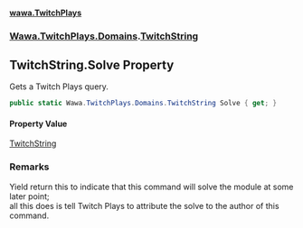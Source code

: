 #### [wawa.TwitchPlays](index.md 'index')
### [Wawa.TwitchPlays.Domains](Wawa.TwitchPlays.Domains.md 'Wawa.TwitchPlays.Domains').[TwitchString](TwitchString.md 'Wawa.TwitchPlays.Domains.TwitchString')

## TwitchString.Solve Property

Gets a Twitch Plays query.

```csharp
public static Wawa.TwitchPlays.Domains.TwitchString Solve { get; }
```

#### Property Value
[TwitchString](TwitchString.md 'Wawa.TwitchPlays.Domains.TwitchString')

### Remarks
  
Yield return this to indicate that this command will solve the module at some later point;  
all this does is tell Twitch Plays to attribute the solve to the author of this command.